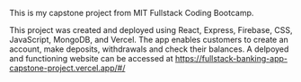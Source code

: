 This is my capstone project from MIT Fullstack Coding Bootcamp.

This project was created and deployed using React, Express, Firebase, CSS, JavaScript, MongoDB, and Vercel. The app enables customers to create an account, make deposits, withdrawals and check their balances. A delpoyed and functioning website can be accessed at https://fullstack-banking-app-capstone-project.vercel.app/#/
